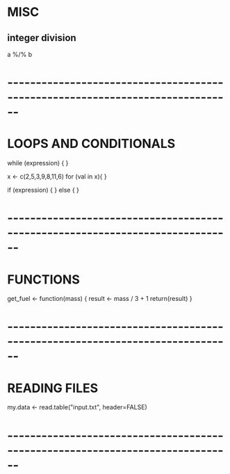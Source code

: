 # MISC 
## integer division
a %/% b

# ------------------------------------------------------------------------------
# LOOPS AND CONDITIONALS
while (expression) {
}

x <- c(2,5,3,9,8,11,6)
for (val in x){
}

if (expression) {
} else {
}

# ------------------------------------------------------------------------------
# FUNCTIONS
get_fuel <- function(mass) {
	result <- mass / 3 + 1
	return(result)
}

# ------------------------------------------------------------------------------

# READING FILES
my.data <- read.table("input.txt", header=FALSE)

# ------------------------------------------------------------------------------
